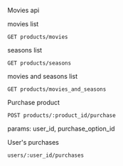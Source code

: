 Movies api

movies list
```
GET products/movies
```

seasons list
```
GET products/seasons
```

movies and seasons list
```
GET products/movies_and_seasons
```

Purchase product
```
POST products/:product_id/purchase
```
params: user_id, purchase_option_id


User's purchases

```
users/:user_id/purchases
```
